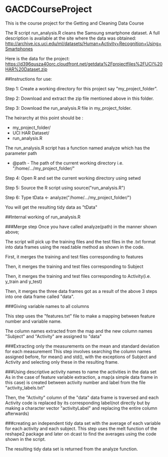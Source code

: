 GACDCourseProject
=================

This is the course project for the Getting and Cleaning Data Course

The R script run_analysis.R cleans the Samsung smartphone dataset. A full description is available at the site where the data was obtained:
http://archive.ics.uci.edu/ml/datasets/Human+Activity+Recognition+Using+Smartphones

Here is the data for the project:
https://d396qusza40orc.cloudfront.net/getdata%2Fprojectfiles%2FUCI%20HAR%20Dataset.zip


##Instructions for use:

Step 1: Create a working directory for this project say "my_project_folder".

Step 2: Download and extract the zip file mentioned above in this folder.

Step 3: Download the run_analysis.R file in my_project_folder.

The heirarchy at this point should be :
* my_project_folder/
 * UCI HAR Dataset/
 * run_analysis.R

The run_analysis.R script has a function named analyze which has the parameter path
* @path - The path of the current working directory i.e. "/home/.../my_project_folder/"

Step 4: Open R and set the current working directory using setwd

Step 5: Source the R script using source("run_analysis.R")

Step 6: Type tData <- analyze("/home/.../my_project_folder/")

You will get the resulting tidy data as "tData"


##Internal working of run_analysis.R

###Merge step
Once you have called analyze(path) in the manner shown above;

The script will pick up the training files and the test files in the .txt format into data frames using the read.table method as shown in the code.

First, it merges the training and test files corresponding to features

Then, it merges the training and test files corresponding to Subject

Then, it merges the training and test files corresponding to Activity(i.e. y_train and y_test)

Then, it merges the three data frames got as a result of the above 3 steps into one data frame called "data".

###Giving variable names to all columns

This step uses the "features.txt" file to make a mapping between feature number and variable name.

The column names extracted from the map and the new column names "Subject" and "Activity" are assigned to "data"

###Extracting only the measurements on the mean and standard deviation for each measurement
This step involves searching the column names assigned before, for mean() and std(), with the exceptions of Subject and Activity and selecting only these in the resulting frame.

###Using descriptive activity names to name the activities in the data set
As in the case of feature variable extraction, a map(a simple data frame in this case) is created between activity number and label from the file "activity_labels.txt"

Then, the "Activity" column of the "data" data frame is traversed and each Activity code is replaced by its corresponding label(not directly but by making a character vector "activityLabel" and replacing the entire column afterwards)

###creating an independent tidy data set with the average of each variable for each activity and each subject.
This step uses the melt function of the reshape2 package and later on dcast to find the averages using the code shown in the script.

The resulting tidy data set is returned from the analyze function.


